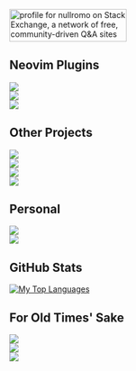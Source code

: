 <a href="https://stackexchange.com/users/5658021/nullromo"><img src="https://stackexchange.com/users/flair/5658021.png" width="208" height="58" alt="profile for nullromo on Stack Exchange, a network of free, community-driven Q&amp;A sites" title="profile for nullromo on Stack Exchange, a network of free, community-driven Q&amp;A sites" /></a>

## Neovim Plugins


<a href="https://github.com/nullromo/go-up.nvim">
  <img src="https://github-readme-stats.vercel.app/api/pin/?username=nullromo&repo=go-up.nvim" />
</a>
<br />
<a href="https://github.com/nullromo/cash.nvim">
  <img src="https://github-readme-stats.vercel.app/api/pin/?username=nullromo&repo=cash.nvim" />
</a>
<br />
<a href="https://github.com/winston0410/mark-radar.nvim">
  <img src="https://github-readme-stats.vercel.app/api/pin/?username=winston0410&repo=mark-radar.nvim&show_owner=true" />
</a>

## Other Projects

<a href="https://github.com/nullromo/mtg-spoiler-notifier">
  <img src="https://github-readme-stats.vercel.app/api/pin/?username=nullromo&repo=mtg-spoiler-notifier" />
</a>
<br />
<a href="https://github.com/nullromo/hptcg-proxy-printer">
  <img src="https://github-readme-stats.vercel.app/api/pin/?username=nullromo&repo=hptcg-proxy-printer" />
</a>
<br />
<a href="https://github.com/nullromo/fraudle">
  <img src="https://github-readme-stats.vercel.app/api/pin/?username=nullromo&repo=fraudle" />
</a>
<br />
<a href="https://github.com/nullromo/doxygen-example">
  <img src="https://github-readme-stats.vercel.app/api/pin/?username=nullromo&repo=doxygen-example" />
</a>

## Personal

<a href="https://github.com/nullromo/vimrcgit">
  <img src="https://github-readme-stats.vercel.app/api/pin/?username=nullromo&repo=vimrcgit" />
</a>
<br />
<a href="https://github.com/nullromo/kylekovacs">
  <img src="https://github-readme-stats.vercel.app/api/pin/?username=nullromo&repo=kylekovacs" />
</a>

## GitHub Stats

[![My Top Languages](https://github-readme-stats.vercel.app/api/top-langs/?username=nullromo&langs_count=20&layout=compact)](https://github.com/anuraghazra/github-readme-stats)

## For Old Times' Sake

<a href="https://github.com/nullromo/equinox">
  <img src="https://github-readme-stats.vercel.app/api/pin/?username=nullromo&repo=equinox" />
</a>
<br />
<a href="https://github.com/nullromo/compression-accelerator">
  <img src="https://github-readme-stats.vercel.app/api/pin/?username=nullromo&repo=compression-accelerator" />
</a>
<br />
<a href="https://github.com/nullromo/DungeonGmae">
  <img src="https://github-readme-stats.vercel.app/api/pin/?username=nullromo&repo=DungeonGmae" />
</a>
